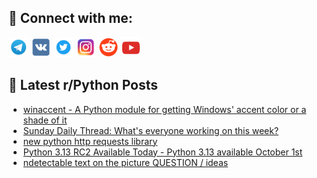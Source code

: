 ## 🔎 Connect with me:
[<img src="https://github.com/bullbesh/bullbesh/blob/main/images/Telegram.png" width="32" height="32" />](https://t.me/bullbesh)
[<img src="https://github.com/bullbesh/bullbesh/blob/main/images/VK.png" width="32" height="32" />](https://vk.com/bullbesh)
[<img src="https://github.com/bullbesh/bullbesh/blob/main/images/Twitter.png" width="32" height="32" />](https://twitter.com/bullbesh1)
[<img src="https://github.com/bullbesh/bullbesh/blob/main/images/Instagram.png" width="32" height="32" />](https://www.instagram.com/bullbesh)
[<img src="https://github.com/bullbesh/bullbesh/blob/main/images/Reddit.png" width="32" height="32" />](https://www.reddit.com/user/bullbesh)
[<img src="https://github.com/bullbesh/bullbesh/blob/main/images/YouTube.png" width="32" height="32" />](https://www.youtube.com/channel/UCtfjRs6uzgq5mfm8S06WTcg)

## 📕 Latest r/Python Posts
<!-- BLOG-POST-LIST:START -->
- [winaccent - A Python module for getting Windows&#39; accent color or a shade of it](https://www.reddit.com/r/Python/comments/1fbvhmr/winaccent_a_python_module_for_getting_windows/)
- [Sunday Daily Thread: What&#39;s everyone working on this week?](https://www.reddit.com/r/Python/comments/1fbku4v/sunday_daily_thread_whats_everyone_working_on/)
- [new python http requests library](https://www.reddit.com/r/Python/comments/1fbcdza/new_python_http_requests_library/)
- [Python 3.13 RC2 Available Today - Python 3.13 available October 1st](https://www.reddit.com/r/Python/comments/1fbb4qw/python_313_rc2_available_today_python_313/)
- [ndetectable text on the picture QUESTION / ideas](https://www.reddit.com/r/Python/comments/1fbaubt/ndetectable_text_on_the_picture_question_ideas/)
<!-- BLOG-POST-LIST:END -->
